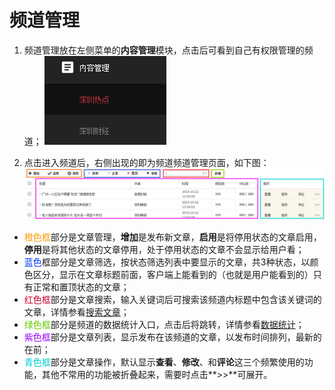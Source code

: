 # 频道管理

1. 频道管理放在左侧菜单的**内容管理**模块，点击后可看到自己有权限管理的频道；
![](3-1.jpg)

2. 点击进入频道后，右侧出现的即为频道频道管理页面，如下图：
![](3-2.jpg)

  - <font color="#FF9900">橙色框</font>部分是文章管理，**增加**是发布新文章，**启用**是将停用状态的文章启用，**停用**是将其他状态的文章停用，处于停用状态的文章不会显示给用户看；
  - <font color="#0033FF">蓝色</font>框部分是文章筛选，按状态筛选列表中要显示的文章，共3种状态，以颜色区分，显示在文章标题前面，客户端上能看到的（也就是用户能看到的）只有正常和置顶状态的文章；
  - <font color="#CC0033">红色框</font>部分是文章搜索，输入关键词后可搜索该频道内标题中包含该关键词的文章，详情参看[搜索文章](chapter10.html)；
  - <font color="#66CC00">绿色框</font>部分是频道的数据统计入口，点击后将跳转，详情参看[数据统计](chapter14.html)；
  - <font color="#9900FF">紫色框</font>部分是文章列表，显示发布在该频道的文章，以发布时间排列，最新的在前；
  - <font color="#00CCCC">青色框</font>部分是文章操作，默认显示**查看**、**修改**、和**评论**这三个频繁使用的功能，其他不常用的功能被折叠起来，需要时点击**>>**可展开。